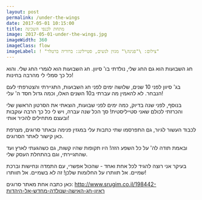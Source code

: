```yaml
---
layout: post
permalink: /under-the-wings
date: 2017-05-01 10:15:00
title: מתחת לכנפי השכינה
image: 2017-05-01-under-the-wings.jpg
imageWidth: 360
imageClass: flow
imageLabel: ! "צילום: \"פנינה\" מגזין לנשים, סטיילינג: ברוריה ברטלר"
---
```


חג השבועות הוא גם החג שלי, נולדתי בו' סיוון.
חג השבועות הוא לגמרי החג שלי. והוא כל כך סמלי לי מהרבה בחינות!

בג' סיוון לפני 10 שנים, שלושה ימים לפני חג השבועות, התגיירתי והצטרפתי לעם הנבחר. לא להאמין מה עברתי ב10 השנים האלו, וכמה גדול חסד ה' עלי!

בנוסף, לפני שנה בדיוק, כמה ימים לפני שבועות, הוצאתי את הסרטון הראשון שלי והכרזתי לכולם שאני סטייליסטית! 
סך הכל שנה עברה, ויש לי כל כך הרבה עוקבות ובעצם מתחילים להכיר אותי!

לכבוד העשור לגיור, גם התפרסמו שתי כתבות עלי במגזין פנימה ובאתר סרוגים, מצרפת כאן קישור לאתר הסרוגים.

ובאמת תודה לה' על כל השפע הזה!
היו תקופות שהיו קשות, גם כשהגעתי לארץ ועד שהתגיירתי, וגם בהתחלת העסק שלי.

בעיקר אני רוצה להגיד לכל אחת ואחד - שהכול אפשרי, עם התמדה ונחישות וברכת שמיים. אל תוותרו על החלומות שלכן! זה לא בשמיים. אל תוותרו!

כאן כתבה אחת מאתר סרוגים: <http://www.srugim.co.il/198442-ראיון-חג-האישה-שנולדה-מחדש-אל-היהדות>
